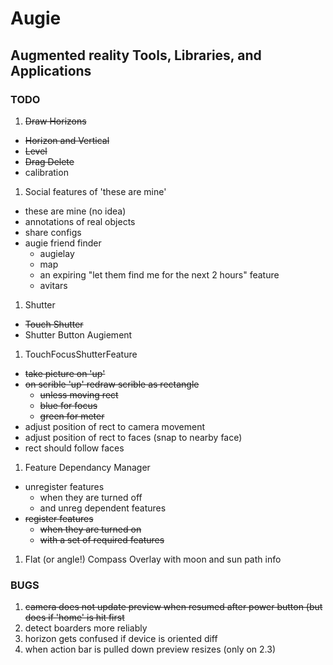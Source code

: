 Augie
=====
Augmented reality Tools, Libraries, and Applications
----------------------------------------------------

### TODO
1. ~~Draw Horizons~~
  * ~~Horizon and Vertical~~
  * ~~Level~~
  * ~~Drag Delete~~
  * calibration
1. Social features of 'these are mine'
  * these are mine (no idea)
  * annotations of real objects
  * share configs
  * augie friend finder
      * augielay
      * map
      * an expiring "let them find me for the next 2 hours" feature
      * avitars
1. Shutter
  * ~~Touch Shutter~~
  * Shutter Button Augiement
1. TouchFocusShutterFeature
  * ~~take picture on 'up'~~
  * ~~on scrible 'up' redraw scrible as rectangle~~
      * ~~unless moving rect~~
      * ~~blue for focus~~
      * ~~green for meter~~
  * adjust position of rect to camera movement
  * adjust position of rect to faces (snap to nearby face)
  * rect should follow faces
1. Feature Dependancy Manager
  * unregister features 
      * when they are turned off
      * and unreg dependent features
  * ~~register features~~
      * ~~when they are turned on~~
      * ~~with a set of required features~~
1. Flat (or angle!) Compass Overlay with moon and sun path info

### BUGS
1. ~~camera does not update preview when resumed after 
   power button (but does if 'home' is hit first~~
1. detect boarders more reliably
1. horizon gets confused if device is oriented diff
1. when action bar is pulled down preview resizes (only on 2.3)

